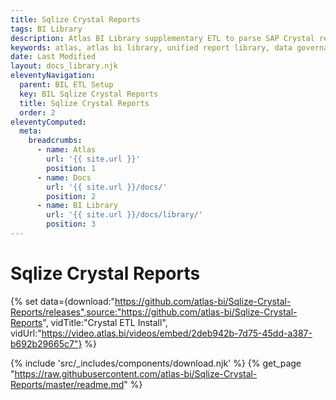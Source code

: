 ```yaml
---
title: Sqlize Crystal Reports
tags: BI Library
description: Atlas BI Library supplementary ETL to parse SAP Crystal report templates, and connect to APIs to gather report data.
keywords: atlas, atlas bi library, unified report library, data governance, database, etl, crystal, sap reports, sql
date: Last Modified
layout: docs_library.njk
eleventyNavigation:
  parent: BIL ETL Setup
  key: BIL Sqlize Crystal Reports
  title: Sqlize Crystal Reports
  order: 2
eleventyComputed:
  meta:
    breadcrumbs:
      - name: Atlas
        url: '{{ site.url }}'
        position: 1
      - name: Docs
        url: '{{ site.url }}/docs/'
        position: 2
      - name: BI Library
        url: '{{ site.url }}/docs/library/'
        position: 3
---
```


# Sqlize Crystal Reports

{% set data={download:"https://github.com/atlas-bi/Sqlize-Crystal-Reports/releases",source:"https://github.com/atlas-bi/Sqlize-Crystal-Reports", vidTitle:"Crystal ETL Install", vidUrl:"https://video.atlas.bi/videos/embed/2deb942b-7d75-45dd-a387-b692b29665c7"} %}

{% include 'src/_includes/components/download.njk' %}
{% get_page "https://raw.githubusercontent.com/atlas-bi/Sqlize-Crystal-Reports/master/readme.md" %}

